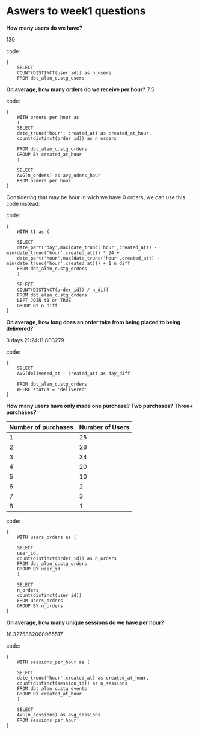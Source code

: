 # Aswers to week1 questions

**How many users do we have?**

130

code:
```
{
    SELECT 
    COUNT(DISTINCT(user_id)) as n_users
    FROM dbt_alan_c.stg_users

```

**On average, how many orders do we receive per hour?**
7.5

code:
```
{
    WITH orders_per_hour as 
    (
    SELECT 
    date_trunc('hour', created_at) as created_at_hour,
    count(distinct(order_id)) as n_orders
    
    FROM dbt_alan_c.stg_orders
    GROUP BY created_at_hour
    )

    SELECT
    AVG(n_orders) as avg_oders_hour
    FROM orders_per_hour
}

```

Considering that may be hour in wich we have 0 orders, we can use this code instead:

code:
```
{
    WITH t1 as (

    SELECT 
    date_part('day',max(date_trunc('hour',created_at)) - min(date_trunc('hour',created_at))) * 24 +
    date_part('hour',max(date_trunc('hour',created_at)) - min(date_trunc('hour',created_at))) + 1 n_diff 
    FROM dbt_alan_c.stg_orders
    )

    SELECT
    COUNT(DISTINCT(order_id)) / n_diff
    FROM dbt_alan_c.stg_orders
    LEFT JOIN t1 on TRUE
    GROUP BY n_diff
}

```

**On average, how long does an order take from being placed to being delivered?**

3 days 21:24:11.803279

code:
```
{
    SELECT 
    AVG(delivered_at - created_at) as day_diff

    FROM dbt_alan_c.stg_orders
    WHERE status = 'delivered'
}

```

**How many users have only made one purchase? Two purchases? Three+ purchases?**

| Number of purchases | Number of Users |
|---------------------|-----------------|
| 1                   | 25              |
| 2                   | 28              |
| 3                   | 34              |
| 4                   | 20              |
| 5                   | 10              |
| 6                   | 2               |
| 7                   | 3               |
| 8                   | 1               |

code:
```
{
    WITH users_orders as (

    SELECT 
    user_id,
    count(distinct(order_id)) as n_orders
    FROM dbt_alan_c.stg_orders
    GROUP BY user_id
    )

    SELECT
    n_orders,
    count(distinct(user_id))
    FROM users_orders
    GROUP BY n_orders
}

```

**On average, how many unique sessions do we have per hour?**

16.3275862068965517

code:
```
{
    WITH sessions_per_hour as (

    SELECT 
    date_trunc('hour',created_at) as created_at_hour,
    count(distinct(session_id)) as n_sessions
    FROM dbt_alan_c.stg_events
    GROUP BY created_at_hour
    )

    SELECT
    AVG(n_sessions) as avg_sessions
    FROM sessions_per_hour
}

```